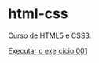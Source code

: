 # html-css
 Curso de HTML5 e CSS3.

 <a href="https://codebyveronica.github.io/html-css/exercicios/ex001/index.html" target="_blank">Executar o exercício 001</a>